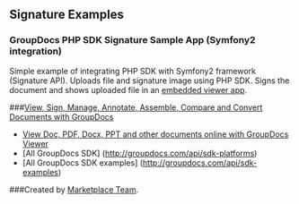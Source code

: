 ## Signature Examples

### GroupDocs PHP SDK Signature Sample App (Symfony2 integration)

Simple example of integrating PHP SDK with Symfony2 framework (Signature API). Uploads file and signature image using PHP SDK. Signs the document and shows uploaded file in an [embedded viewer app](http://groupdocs.com/apps/viewer).


###[View, Sign, Manage, Annotate, Assemble, Compare and Convert Documents with GroupDocs](http://groupdocs.com)
* [View Doc, PDF, Docx, PPT and other documents online with GroupDocs Viewer](http://groupdocs.com/apps/viewer)
* [All GroupDocs SDK] (http://groupdocs.com/api/sdk-platforms)
* [All GroupDocs SDK examples] (http://groupdocs.com/api/sdk-examples)

###Created by [Marketplace Team](http://groupdocs.com/marketplace/).

